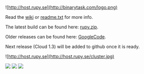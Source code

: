 ![http://host.rupy.se](http://binarytask.com/logo.png)

Read the <a href="https://github.com/tinspin/rupy/wiki">wiki</a> or <a href="https://github.com/tinspin/rupy/blob/master/readme.txt">readme.txt</a> for more info.

The latest build can be found here: <a href="http://rupy.se/rupy.zip">rupy.zip</a>.

Older releases can be found here: <a href="http://rupy.googlecode.com">GoogleCode</a>.

Next release (Cloud 1.3) will be added to github once it is ready.

![http://host.rupy.se](http://host.rupy.se/cluster.jpg)

<a href='http://rupy.se'><img src='http://host.rupy.se/powered.png' border="0"/></a>
<a href='http://bitcoinbankbook.com'><img src='http://host.rupy.se/btc.png' border="0"/></a>
<a href='http://raspberrypi.org'><img src='http://host.rupy.se/rpi.png' border="0"/></a>
